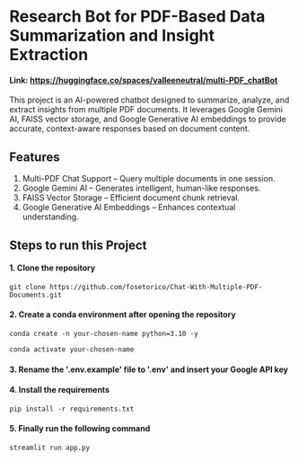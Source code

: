# Research Bot for PDF-Based Data Summarization and Insight Extraction
#### Link: https://huggingface.co/spaces/valleeneutral/multi-PDF_chatBot

This project is an AI-powered chatbot designed to summarize, analyze, and extract insights from multiple PDF documents. It leverages Google Gemini AI, FAISS vector storage, and Google Generative AI embeddings to provide accurate, context-aware responses based on document content.

## Features
1. Multi-PDF Chat Support – Query multiple documents in one session.
2. Google Gemini AI – Generates intelligent, human-like responses.
3. FAISS Vector Storage – Efficient document chunk retrieval.
4. Google Generative AI Embeddings – Enhances contextual understanding.

## Steps to run this Project

#### 1. Clone the repository
```
git clone https://github.com/fosetorico/Chat-With-Multiple-PDF-Documents.git
```

#### 2. Create a conda environment after opening the repository
```
conda create -n your-chosen-name python=3.10 -y
```

```
conda activate your-chosen-name
```

#### 3. Rename the '.env.example' file to '.env' and insert your Google API key

#### 4. Install the requirements
```
pip install -r requirements.txt
```

#### 5. Finally run the following command
```
streamlit run app.py
```